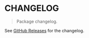 # CHANGELOG

> Package changelog.

See [GitHub Releases](https://github.com/stdlib-js/random-strided-tools-unary-factory/releases) for the changelog.